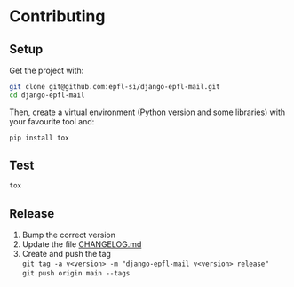 Contributing
============

Setup
-----

Get the project with:

```bash
git clone git@github.com:epfl-si/django-epfl-mail.git
cd django-epfl-mail
```

Then, create a virtual environment (Python version and some libraries) with 
your favourite tool and:

```bash
pip install tox
```

Test
----

```bash
tox
```

Release
-------

1. Bump the correct version
1. Update the file [CHANGELOG.md](CHANGELOG.md)
1. Create and push the tag  
   `git tag -a v<version> -m "django-epfl-mail v<version> release"`  
   `git push origin main --tags`
